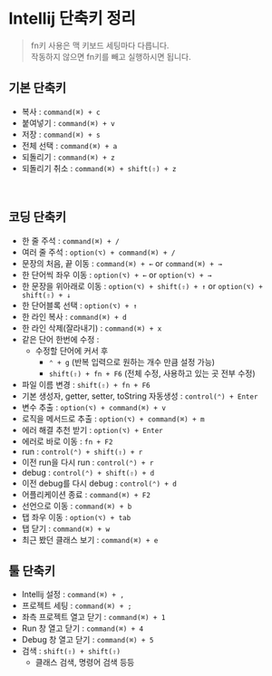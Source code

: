 # Intellij 단축키 정리

> fn키 사용은 맥 키보드 세팅마다 다릅니다. <br/> 작동하지 않으면 fn키를 빼고 실행하시면 됩니다.

## 기본 단축키
- 복사 : `command(⌘) + c`
- 붙여넣기 : `command(⌘) + v`
- 저장 : `command(⌘) + s`
- 전체 선택 : `command(⌘) + a`
- 되돌리기 : `command(⌘) + z`
- 되돌리기 취소 : `command(⌘) + shift(⇧) + z`

<br/>

## 코딩 단축키

- 한 줄 주석 : `command(⌘) + /`
- 여러 줄 주석 : `option(⌥) + command(⌘) + /`
- 문장의 처음, 끝 이동 : `command(⌘) + ←` or `command(⌘) + →`
- 한 단어씩 좌우 이동 : `option(⌥) + ←` or `option(⌥) + →`
- 한 문장을 위아래로 이동 : `option(⌥) + shift(⇧) + ↑` or `option(⌥) + shift(⇧) + ↓`
- 한 단어블록 선택 : `option(⌥) + ↑`
- 한 라인 복사 : `command(⌘) + d`
- 한 라인 삭제(잘라내기) : `command(⌘) + x`
- 같은 단어 한번에 수정 : 
    - 수정할 단어에 커서 후 
        - `⌃ + g` (반복 입력으로 원하는 개수 만큼 설정 가능)
        - `shift(⇧) + fn + F6` (전체 수정, 사용하고 있는 곳 전부 수정)
- 파일 이름 변경 : `shift(⇧) + fn + F6`
- 기본 생성자, getter, setter, toString 자동생성 : `control(⌃) + Enter`
- 변수 추출 : `option(⌥) + command(⌘) + v`
- 로직을 메서드로 추출 : `option(⌥) + command(⌘) + m`
- 에러 해결 추천 받기 : `option(⌥) + Enter`
- 에러로 바로 이동 : `fn + F2`
- run : `control(⌃) + shift(⇧) + r`
- 이전 run을 다시 run : `control(⌃) + r`
- debug : `control(⌃) + shift(⇧) + d`
- 이전 debug를 다시 debug : `control(⌃) + d`
- 어플리케이션 종료 : `command(⌘) + F2`
- 선언으로 이동 : `command(⌘) + b`
- 탭 좌우 이동 : `option(⌥) + tab`
- 탭 닫기 : `command(⌘) + w`
- 최근 봤던 클래스 보기 : `command(⌘) + e`




## 툴 단축키
- Intellij 설정 : `command(⌘) + ,`
- 프로젝트 세팅 : `command(⌘) + ;`
- 좌측 프로젝트 열고 닫기 : `command(⌘) + 1`
- Run 창 열고 닫기 : `command(⌘) + 4`
- Debug 창 열고 닫기 : `command(⌘) + 5`
- 검색 : `shift(⇧) + shift(⇧)`
    - 클래스 검색, 명령어 검색 등등



